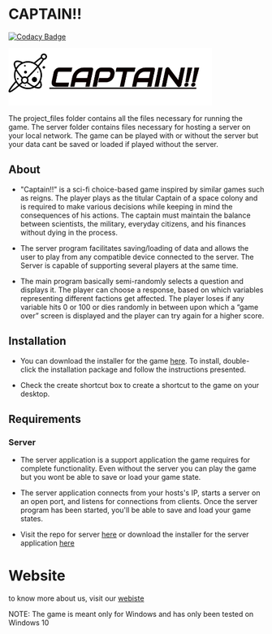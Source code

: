 # CAPTAIN!!

[![Codacy Badge](https://api.codacy.com/project/badge/Grade/96f839029d6b448fb5513c6b0396d603)](https://app.codacy.com/gh/1337-inc/Captain?utm_source=github.com&utm_medium=referral&utm_content=1337-inc/Captain&utm_campaign=Badge_Grade)

![Header](project_pics/captain_logo.png)

The project_files folder contains all the files necessary for running the game.
The server folder contains files necessary for hosting a server on your local network.
The game can be played with or without the server but your data cant be saved or loaded if played without the server.

## About
- "Captain!!" is a sci-fi choice-based game inspired by similar games such as
  reigns. The player plays as the titular Captain of a space colony and is
  required to make various decisions while keeping in mind the consequences
  of his actions. The captain must maintain the balance between scientists,
  the military, everyday citizens, and his finances without dying in the
  process.

- The server program facilitates saving/loading of data and allows the user to
  play from any compatible device connected to the server. The Server is
  capable of supporting several players at the same time.

- The main program basically semi-randomly selects a question and displays
  it. The player can choose a response, based on which variables representing
  different factions get affected. The player loses if any variable hits 0 
  or 100 or dies randomly in between upon which a “game over” screen is displayed 
  and the player can try again for a higher score.

## Installation
- You can download the installer for the game [here](https://github.com/1337-inc/Captain/releases). To install, double-click the installation package and follow the instructions presented.

- Check the create shortcut box to create a shortcut to the game on your desktop.


## Requirements

### Server
- The server application is a support application the game requires for complete functionality. Even without the server you can play the game but you wont be able to save or load your game state.

-  The server application connects from your hosts's IP, starts a server on an open port, and listens for connections from clients. Once the server program has been started, you'll be able to save and load your game states.

- Visit the repo for server [here](https://github.com/1337-inc/Server) 
  or
  download the installer for the server application [here](https://github.com/1337-inc/Server/releases)
  
# Website
to know more about us, visit our [webiste](https://1337inc-captain.website2.me/)


NOTE: The game is meant only for Windows and has only been tested on Windows 10
